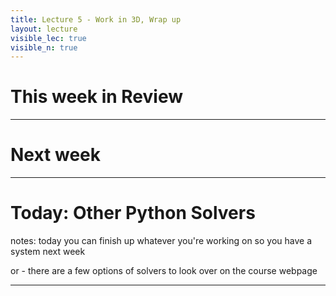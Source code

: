 ```yaml
---
title: Lecture 5 - Work in 3D, Wrap up
layout: lecture
visible_lec: true
visible_n: true
---
```


# This week in Review

---

# Next week

---

# Today: Other Python Solvers

notes: today you can finish up whatever you're working on so you have a system next week

or - there are a few options of solvers to look over on the course webpage

---
